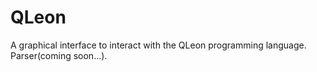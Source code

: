 # QLeon
A graphical interface to interact with the QLeon programming language. Parser(coming soon...).
